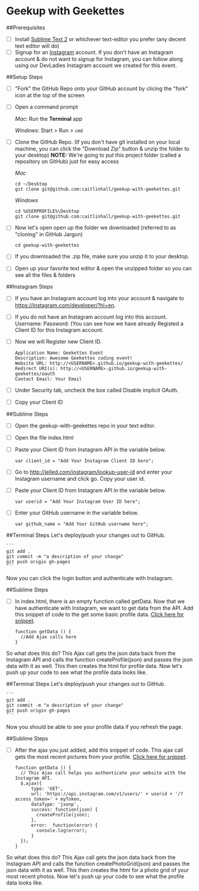 # Geekup with Geekettes

##Prerequisites

- [ ] Install [Sublime Text 2](http://www.sublimetext.com/2) or whichever text-editor you prefer (any decent text editor will do)
- [ ] Signup for an [Instagram](https://instagram.com/developer/?hl=en) account. If you don't have an Instagram account & do not want to signup for Instagram, you can follow along using our DevLadies Instagram account we created for this event. 

##Setup Steps 

- [ ] "Fork" the GitHub Repo onto your GitHub account by clicing the "fork" icon at the top of the screen
- [ ] Open a command prompt

    *Mac*: Run the **Terminal** app

    *Windows*: Start > Run > `cmd`
- [ ] Clone the GitHub Repo. (If you don't have git installed on your local machine, you can click the "Download Zip" button & unzip the folder to your desktop)
**NOTE:** We're going to put this project folder (called a repository on GitHub) just for easy access

    *Mac*
    ```
    cd ~/Desktop
    git clone git@github.com:caitlinhall/geekup-with-geekettes.git
    ```

    *Windows*
    ```
    cd %USERPROFILE%\Desktop
    git clone git@github.com:caitlinhall/geekup-with-geekettes.git
    ```
- [ ] Now let's open open up the folder we downloaded (referred to as "cloning" in GitHub Jargon)

    ```
    cd geekup-with-geekettes
    ```
    
- [ ] If you downloaded the .zip file, make sure you unzip it to your desktop.   
- [ ] Open up your favorite text editor & open the unzipped folder so you can see all the files & folders 

##Instagram Steps
- [ ] If you have an Instagram account log into your account & navigate to https://instagram.com/developer/?hl=en.
- [ ] If you do not have an Instagram account log into this account. Username: Password: (You can see how we have already Registed a Client ID for this Instagram account.
- [ ] Now we will Register new Client ID. 

    ```
    Application Name: Geekettes Event
    Description: Awesome Geekettes coding event!
    Website URL: http://<USERNAME>.github.io/geekup-with-geekettes/
    Redirect URI(s): http://<USERNAME>.github.io/geekup-with-geekettes/oauth
    Contact Email: Your Email
    ```
- [ ] Under Security tab, uncheck the box called Disable implicit OAuth.
- [ ] Copy your Client ID

##Sublime Steps

- [ ] Open the geekup-with-geekettes repo in your text editor.
- [ ] Open the file index.html
- [ ] Paste your Client ID from Instagram API in the variable below. 

     ```
   var client_id = "Add Your Instagram Client ID here";
    ```
- [ ] Go to http://jelled.com/instagram/lookup-user-id and enter your Instagram username and click go. Copy your user id. 
- [ ] Paste your Client ID from Instagram API in the variable below. 

     ```
     var userid = "Add Your Instagram User ID here";
    ```
- [ ] Enter your GitHub username in the variable below. 

     ```
   var github_name = "Add Your GitHub username here";
    ```

##Terminal Steps
Let's deploy/push your changes out to GitHub.

    ```
    git add .
    git commit -m "a description of your change"
    git push origin gh-pages
    ```

Now you can click the login button and authenticate with Instagram.

##Sublime Steps

- [ ] In index.html, there is an empty function called getData. Now that we have authenticate with Instagram, we want to get data from the API. Add this snippet of code to the get some basic profile data. [Click here for snippet](https://gist.github.com/caitlinhall/590084b9d5ad808433c2).

    ```
    function getData () {
      //Add Ajax calls here
   } 
    ```

So what does this do?
This Ajax call gets the json data back from the Instagram API and calls the function createProfile(json) and passes the json data with it as well. This then creates the html for profile data. Now let's push up your code to see what the profile data looks like.

##Terminal Steps
Let's deploy/push your changes out to GitHub.

    ```
    git add .
    git commit -m "a description of your change"
    git push origin gh-pages
    ```

Now you should be able to see your profile data if you refresh the page. 

##Sublime Steps


- [ ] After the ajax you just added, add this snippet of code. This ajax call gets the most recent pictures from your profile. [Click here for snippet](https://gist.github.com/caitlinhall/58733234a82d8f36e710).

    ```
    function getData () {
      // This Ajax call helps you authenticate your website with the Instagram API. 
      $.ajax({
          type: 'GET',
          url: 'https://api.instagram.com/v1/users/' + userid + '/?access_token=' + myToken,
          dataType: 'jsonp',
          success: function(json) {           
            createProfile(json);
          },
          error:  function(error) {
            console.log(error);
          }
      });
   } 
    ```

So what does this do?
This Ajax call gets the json data back from the Instagram API and calls the function createPhotoGrid(json) and passes the json data with it as well. This then creates the html for a photo grid of your most recent photos. Now let's push up your code to see what the profile data looks like.
